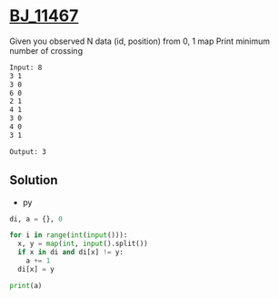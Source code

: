 # [BJ_11467](https://acmicpc.net/problem/11467)

Given you observed N data (id, position) from 0, 1 map
Print minimum number of crossing

```txt
Input: 8
3 1
3 0
6 0
2 1
4 1
3 0
4 0
3 1

Output: 3
```

## Solution

* py

```py
di, a = {}, 0

for i in range(int(input())):
  x, y = map(int, input().split())
  if x in di and di[x] != y:
    a += 1
  di[x] = y

print(a)
```
